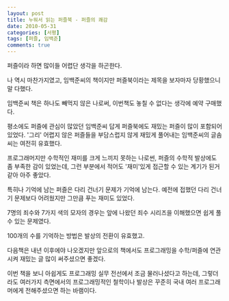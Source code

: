 ```yaml
---
layout: post
title: 누워서 읽는 퍼즐북 - 퍼즐의 쾌감
date: 2010-05-31
categories: [서평]
tags: [퍼즐, 임백준]
comments: true
---
```

퍼즐이라 하면 많이들 어렵단 생각을 하곤한다.

나 역시 마찬가지였고, 임백준씨의 책이지만 퍼즐북이라는 제목을 보자마자 당황했으니 말 다했다.

임백준씨 책은 하나도 빼먹지 않은 나로써, 이번책도 놓칠 수 없다는 생각에 예약 구매했다.

평소에도 퍼즐에 관심이 많았던 임백준씨 답게 퍼즐북에도 재밌는 퍼즐이 많이 포함되어 있었다.
'그리' 어렵지 않은 퍼즐들을 부담스럽지 않게 재밌게 풀어내는 임백준씨의 글솜씨는 여전히 유효했다.

프로그래머지만 수학적인 재미를 크게 느끼지 못하는 나로썬, 퍼즐의 수학적 발상에도 좀 부족한 감이 있었는데, 그런 부분에서 적어도 '재미'있게 접근할 수 있는 계기가 된거 같아 아주 좋았다.

특히나 기억에 남는 퍼즐은 다리 건너기 문제가 기억에 남는다. 예전에 접했던 다리 건너기 문제보다 어려웠지만 그만큼 푸는 재미도 있었다.

7명의 죄수와 7가지 색의 모자의 경우는 앞에 나왔던 죄수 시리즈을 이해했으면 쉽게 풀 수 있는 문제였다.

100개의 수를 기억하는 방법은 발상의 전환이 유효했고.

다음책은 내년 이후에야 나오겠지만 앞으로의 책에서도 프로그래밍을 수학/퍼즐에 연관시켜 재밌는 글 많이 써주셨으면 좋겠다. 

이번 책을 보니 아쉽게도 프로그래밍 실무 전선에서 조금 물러나셨다고 하는데, 그렇더라도 여러가지 측면에서의 프로그래밍적인 철학이나 발상은 꾸준히 국내 여러 프로그래머에게 전해주셨으면 하는 바램이다.